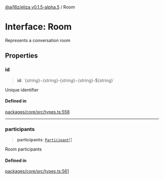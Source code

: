 [@ai16z/eliza v0.1.5-alpha.5](../index.md) / Room

# Interface: Room

Represents a conversation room

## Properties

### id

> **id**: \`$\{string\}-$\{string\}-$\{string\}-$\{string\}-$\{string\}\`

Unique identifier

#### Defined in

[packages/core/src/types.ts:558](https://github.com/roschler/eliza/blob/main/packages/core/src/types.ts#L558)

***

### participants

> **participants**: [`Participant`](Participant.md)[]

Room participants

#### Defined in

[packages/core/src/types.ts:561](https://github.com/roschler/eliza/blob/main/packages/core/src/types.ts#L561)

